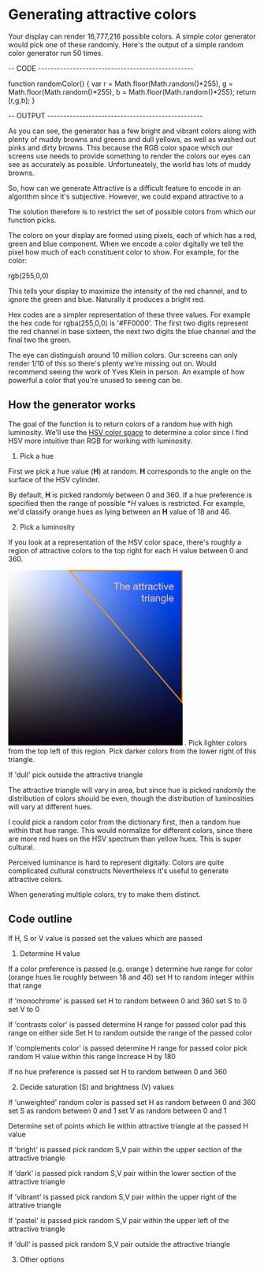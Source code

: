 # Generating attractive colors

Your display can render 16,777,216 possible colors. A simple color generator would pick one of these randomly. Here's the output of a simple random color generator run 50 times.

-- CODE -------------------------------------------------

function randomColor() {
	var r = Math.floor(Math.random()*255),
			g = Math.floor(Math.random()*255),
			b = Math.floor(Math.random()*255);
	return [r,g,b];
}

-- OUTPUT -------------------------------------------------

As you can see, the generator has a few bright and vibrant colors along with plenty of muddy browns and greens and dull yellows, as well as washed out pinks and dirty browns. This because the RGB color space which our screens use needs to provide something to render the colors our eyes can see as accurately as possible. Unfortuneately, the world has lots of muddy browns.

So, how can we generate 
Attractive is a difficult feature to encode in an algorithm since it's subjective. However, we could expand attractive to a

The solution therefore is to restrict the set of possible colors from which our function picks.

The colors on your display are formed using pixels, each of which has a red, green and blue component.  When we encode a color digitally we tell the pixel how much of each constituent color to show. For example, for the color:

rgb(255,0,0)

This tells your display to maximize the intensity of the red channel, and to ignore the green and blue. Naturally it produces a bright red.

Hex codes are a simpler representation of these three values. For example the hex code for rgba(255,0,0) is '#FF0000'. The first two digits represent the red channel in base sixteen, the next two digits the blue channel and the final two the green.

The eye can distinguish around 10 million colors. Our screens can only render 1/10 of this so there's plenty we're missing out on. Would recommend seeing the work of Yves Klein in person. An example of how powerful a color that you're unused to seeing can be.

## How the generator works

The goal of the function is to return colors of a random hue with high luminosity. We'll use the [HSV color space](http://en.wikipedia.org/wiki/HSL_and_HSV) to determine a color since I find HSV more intuitive than RGB for working with luminosity.

1. Pick a hue

First we pick a hue value (**H**) at random. **H** corresponds to the angle on the surface of the HSV cylinder. 

By default, **H** is picked randomly between 0 and 360. If a hue preference is specified then the range of possible **H* values is restricted. For example, we'd classify orange hues as lying between an **H** value of 18 and 46.

2. Pick a luminosity

If you look at a representation of the HSV color space, there's roughly a region of attractive colors to the top right for each H value between 0 and 360. 

![Attractive triangle](/demo/attractive_triangle.png "Attractive triangle")
. Pick lighter colors from the top left of this region. Pick darker colors from the lower right of this triangle.

If 'dull' pick outside the attractive triangle

The attractive triangle will vary in area, but since hue is picked randomly the distribution of colors should be even, though the distribution of luminosities will vary at different hues.

I could pick a random color from the dictionary first, then a random hue within that hue range.
This would normalize for different colors, since there are more red hues on the HSV spectrum than yellow hues. This is super cultural.

Perceived luminance is hard to represent digitally. Colors are quite complicated cultural constructs Nevertheless it's useful to generate attractive colors.

When generating multiple colors, try to make them distinct. 

## Code outline

If H, S or V value is passed
   set the values which are passed

1. Determine H value

If a color preference is passed (e.g. orange )
   determine hue range for color (orange hues lie roughly between 18 and 46)
   set H to random integer within that range

If 'monochrome' is passed
   set H to random between 0 and 360
   set S to 0
   set V to 0

If 'contrasts color' is passed
   determine H range for passed color
   pad this range on either side
   Set H to random outside the range of the passed color

If 'complements color' is passed
   determine H range for passed color
   pick random H value within this range
   Increase H by 180

If no hue preference is passed
   set H to random between 0 and 360

2. Decide saturation (S) and brightness (V) values

If 'unweighted' random color is passed
   set H as random between 0 and 360
   set S as random between 0 and 1
   set V as random between 0 and 1

Determine set of points which lie within attractive triangle at the passed H value

If 'bright' is passed
   pick random S,V pair within the upper section of the attractive triangle

If 'dark' is passed
   pick random S,V pair within the lower section of the attractive triangle

If 'vibrant' is passed
   pick random S,V pair within the upper right of the attrative triangle

If 'pastel' is passed
   pick random S,V pair within the upper left of the attractive triangle

If 'dull' is passed
   pick random S,V pair outside the attractive triangle

3. Other options


